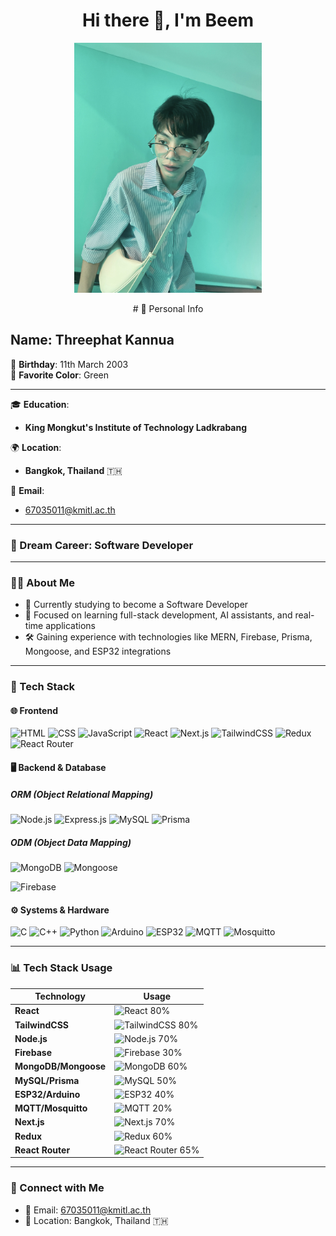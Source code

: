 <h1 align="center">Hi there 👋, I'm Beem</h1>

<p align="center">
  <img src="/IMG_7794.jpg" alt="PROFILE" width="300" height="400" />
</p>

<p align="center">
# 🌟 Personal Info

## Name: **Threephat Kannua**  
🎂 **Birthday**: 11th March 2003  
🎨 **Favorite Color**: Green  

---

🎓 **Education**:  
- **King Mongkut's Institute of Technology Ladkrabang**  

🌍 **Location**:  
- **Bangkok, Thailand** 🇹🇭

📧 **Email**:  
- [67035011@kmitl.ac.th](mailto:67035011@kmitl.ac.th)

---

### 💼 Dream Career: Software Developer
</p>

---

### 👨‍💻 About Me

- 🧠 Currently studying to become a Software Developer  
- 🔬 Focused on learning full-stack development, AI assistants, and real-time applications  
- 🛠️ Gaining experience with technologies like MERN, Firebase, Prisma, Mongoose, and ESP32 integrations

---

### 🚀 Tech Stack

#### 🌐 Frontend
![HTML](https://img.shields.io/badge/-HTML5-E34F26?logo=html5&logoColor=white&style=flat)
![CSS](https://img.shields.io/badge/-CSS3-1572B6?logo=css3&logoColor=white&style=flat)
![JavaScript](https://img.shields.io/badge/-JavaScript-F7DF1E?logo=javascript&logoColor=black&style=flat)
![React](https://img.shields.io/badge/-React-61DAFB?logo=react&logoColor=white&style=flat)
![Next.js](https://img.shields.io/badge/-Next.js-000000?logo=next.js&logoColor=white&style=flat)
![TailwindCSS](https://img.shields.io/badge/-TailwindCSS-38B2AC?logo=tailwind-css&logoColor=white&style=flat)
![Redux](https://img.shields.io/badge/-Redux-764ABC?logo=redux&logoColor=white&style=flat)
![React Router](https://img.shields.io/badge/-React%20Router%20DOM-CA4245?logo=react-router&logoColor=white&style=flat)

#### 🖥️ Backend & Database

##### ORM (Object Relational Mapping)
![Node.js](https://img.shields.io/badge/-Node.js-339933?logo=node.js&logoColor=white&style=flat)
![Express.js](https://img.shields.io/badge/-Express.js-000000?logo=express&logoColor=white&style=flat)
![MySQL](https://img.shields.io/badge/-MySQL-4479A1?logo=mysql&logoColor=white&style=flat)
![Prisma](https://img.shields.io/badge/-Prisma-2D3748?logo=prisma&logoColor=white&style=flat)

##### ODM (Object Data Mapping)
![MongoDB](https://img.shields.io/badge/-MongoDB-47A248?logo=mongodb&logoColor=white&style=flat)
![Mongoose](https://img.shields.io/badge/-Mongoose-880000?logo=mongoose&logoColor=white&style=flat)

![Firebase](https://img.shields.io/badge/-Firebase-FFCA28?logo=firebase&logoColor=black&style=flat)

#### ⚙️ Systems & Hardware
![C](https://img.shields.io/badge/-C-00599C?logo=c&logoColor=white&style=flat)
![C++](https://img.shields.io/badge/-C++-00599C?logo=c%2B%2B&logoColor=white&style=flat)
![Python](https://img.shields.io/badge/-Python-3776AB?logo=python&logoColor=white&style=flat)
![Arduino](https://img.shields.io/badge/-Arduino-00979D?logo=arduino&logoColor=white&style=flat)
![ESP32](https://img.shields.io/badge/-ESP32-FF6F00?style=flat&logo=arduino&logoColor=white)
![MQTT](https://img.shields.io/badge/-MQTT-FF6600?logo=protocols.io&logoColor=white&style=flat)
![Mosquitto](https://img.shields.io/badge/-Mosquitto-5C5C5C?logo=eclipsemosquitto&logoColor=white&style=flat)

---

### 📊 Tech Stack Usage

| Technology       | Usage        |
|------------------|--------------|
| **React**        | ![React](https://img.shields.io/badge/-React-61DAFB?logo=react&logoColor=white&style=flat) 80% |
| **TailwindCSS**  | ![TailwindCSS](https://img.shields.io/badge/-TailwindCSS-38B2AC?logo=tailwind-css&logoColor=white&style=flat) 80% |
| **Node.js**      | ![Node.js](https://img.shields.io/badge/-Node.js-339933?logo=node.js&logoColor=white&style=flat) 70% |
| **Firebase**     | ![Firebase](https://img.shields.io/badge/-Firebase-FFCA28?logo=firebase&logoColor=black&style=flat) 30% |
| **MongoDB/Mongoose** | ![MongoDB](https://img.shields.io/badge/-MongoDB-47A248?logo=mongodb&logoColor=white&style=flat) 60% |
| **MySQL/Prisma** | ![MySQL](https://img.shields.io/badge/-MySQL-4479A1?logo=mysql&logoColor=white&style=flat) 50% |
| **ESP32/Arduino** | ![ESP32](https://img.shields.io/badge/-ESP32-FF6F00?style=flat&logo=arduino&logoColor=white) 40% |
| **MQTT/Mosquitto** | ![MQTT](https://img.shields.io/badge/-MQTT-FF6600?logo=protocols.io&logoColor=white&style=flat) 20% |
| **Next.js**      | ![Next.js](https://img.shields.io/badge/-Next.js-000000?logo=next.js&logoColor=white&style=flat) 70% |
| **Redux**        | ![Redux](https://img.shields.io/badge/-Redux-764ABC?logo=redux&logoColor=white&style=flat) 60% |
| **React Router** | ![React Router](https://img.shields.io/badge/-React%20Router%20DOM-CA4245?logo=react-router&logoColor=white&style=flat) 65% |

---

### 🔗 Connect with Me

- 📧 Email: [67035011@kmitl.ac.th](mailto:67035011@kmitl.ac.th)  
- 📍 Location: Bangkok, Thailand 🇹🇭
